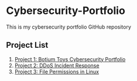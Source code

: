 # Cybersecurity-Portfolio
This is my cybersecurity portfolio GitHub repository  



## Project List

1. [Project 1: Botium Toys Cybersecurity Portfolio](https://github.com/yasirusman85/Cybersecurity-Portfolio/tree/Botium-Toys-Cybersecurity-Portfolio)
2. [Project 2: DDoS Incident Response](https://github.com/yasirusman85/Cybersecurity-Portfolio/tree/Using-the-NIST-Cybersecurity-Framework-to-respond-to-a-security-incident)
3. [Project 3: File Permissions in Linux]([./project-3/README.md](https://github.com/yasirusman85/Cybersecurity-Portfolio/tree/File-permission-in-linux)https://github.com/yasirusman85/Cybersecurity-Portfolio/tree/File-permission-in-linux)



